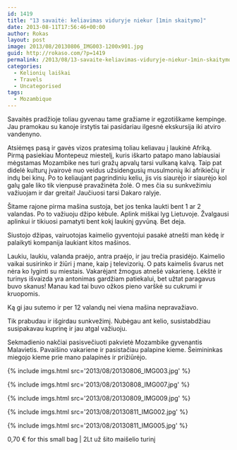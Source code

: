 ```yaml
---
id: 1419
title: "13 savaitė: keliavimas viduryje niekur [1min skaitymo]"
date: 2013-08-11T17:56:46+00:00
author: Rokas
layout: post
image: 2013/08/20130806_IMG003-1200x901.jpg
guid: http://rokaso.com/?p=1419
permalink: /2013/08/13-savaite-keliavimas-viduryje-niekur-1min-skaitymo/
categories:
  - Kelionių laiškai
  - Travels
  - Uncategorised
tags:
  - Mozambique
---
```


Savaitės pradžioje toliau gyvenau tame gražiame ir egzotiškame kempinge. Jau pramokau su kanoje irstytis tai pasidariau ilgesnė ekskursija iki atviro vandenyno.

Atsiėmęs pasą ir gavės vizos pratesimą toliau keliavau į laukinė Afriką. Pirmą pasiekiau Montepeuz miestelį, kuris iškarto patapo mano labiausiai mėgstamas Mozambike nes turi gražų apvalų tarsi vulkaną kalvą. Taip pat didelė kulturų įvairovė nuo veidus užsidengusių musulmonių iki afrikiečių ir indų bei kinų. Po to keliaujant pagrindiniu keliu, jis vis siaurėjo ir siaurėjo kol galų gale liko tik vienpusė pravažinėta žolė. O mes čia su sunkvežimiu važiuojam ir dar greitai! Jaučiuosi tarsi Dakaro ralyje.

Šitame rajone pirma mašina sustoja, bet jos tenka laukti bent 1 ar 2 valandas. Po to važiuoju džipo kėbule. Aplink miškai lyg Lietuvoje. Žvalgausi aplinkui ir tikiuosi pamatyti bent kokį laukinį gyvūną. Bet deja.

Siustojo džipas, vairuotojas kaimelio gyventojui pasakė atnešti man kėdę ir palaikyti kompanija laukiant kitos mašinos.

Laukiu, laukiu, valanda praėjo, antra praėjo, ir jau trečia prasidėjo. Kaimelio vaikai susirinko ir žiūri į mane, kaip į televizorių. O pats kaimelis švarus net nėra ko lyginti su miestais. Vakarėjant žmogus atnešė vakarienę. Lėkštė ir turinys išvaizda yra antonimas gardžiam patiekalui, bet užtat paragavus buvo skanus! Manau kad tai buvo ožkos pieno varškė su cukrumi ir kruopomis.

Ką gi jau sutemo ir per 12 valandų nei viena mašina nepravažiavo.

Tik prabudau ir išgirdau sunkvežimį. Nubėgau ant kelio, susistabdžiau susipakavau kuprinę ir jau atgal važiuoju.

Sekmadienio nakčiai pasisvečiuoti pakvietė Mozambike gyvenantis Malavietis. Pavaišino vakariene ir pasistačiau palapine kieme. Šeimininkas miegojo kieme prie mano palapinės ir prižiūrėjo.

{% include imgs.html src='2013/08/20130806_IMG003.jpg' %}

{% include imgs.html src='2013/08/20130808_IMG007.jpg' %}

{% include imgs.html src='2013/08/20130809_IMG009.jpg' %}

{% include imgs.html src='2013/08/20130811_IMG002.jpg' %}

{% include imgs.html src='2013/08/20130811_IMG005.jpg' %}

0,70 € for this small bag | 2Lt už šito maišelio turinį
